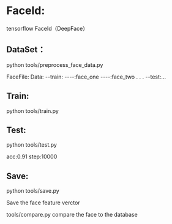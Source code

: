 # FaceId:
tensorflow FaceId（DeepFace）

## DataSet：
python tools/preprocess_face_data.py

FaceFile:
Data:
  --train:
  ----:face_one
  ----:face_two
.
.
.
  --test:...

## Train:
python tools/train.py


## Test:
python tools/test.py

acc:0.91 step:10000

## Save:
python tools/save.py

Save the face feature verctor 

tools/compare.py
compare the face to the database

